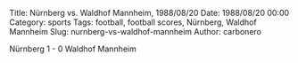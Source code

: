 Title: Nürnberg vs. Waldhof Mannheim, 1988/08/20
Date: 1988/08/20 00:00
Category: sports
Tags: football, football scores, Nürnberg, Waldhof Mannheim
Slug: nurnberg-vs-waldhof-mannheim
Author: carbonero


Nürnberg 1 - 0 Waldhof Mannheim
